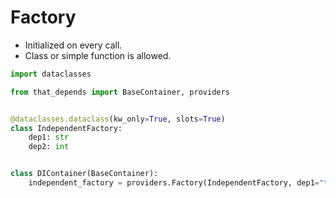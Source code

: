 # Factory
- Initialized on every call.
- Class or simple function is allowed.
```python
import dataclasses

from that_depends import BaseContainer, providers


@dataclasses.dataclass(kw_only=True, slots=True)
class IndependentFactory:
    dep1: str
    dep2: int


class DIContainer(BaseContainer):
    independent_factory = providers.Factory(IndependentFactory, dep1="text", dep2=123)
```
